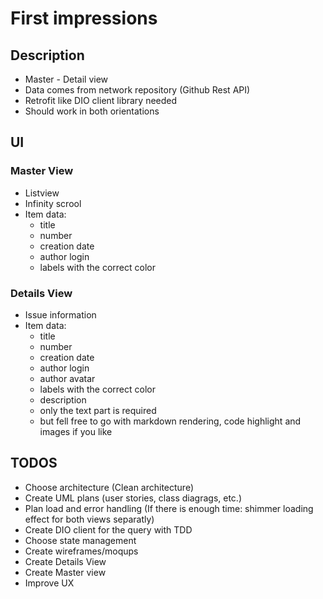 # First impressions

## Description
- Master - Detail view
- Data comes from network repository (Github Rest API)
- Retrofit like DIO client library needed
- Should work in both orientations

## UI
### Master View
- Listview
- Infinity scrool
- Item data:
    - title
    - number
    - creation date
    - author login
    - labels with the correct color
### Details View
- Issue information
- Item data:
    - title
    - number
    - creation date
    - author login
    - author avatar
    - labels with the correct color
    - description
	- only the text part is required
	- but fell free to go with markdown rendering, code highlight and images if you like

## TODOS
- Choose architecture (Clean architecture)
- Create UML plans (user stories, class diagrags, etc.)
- Plan load and error handling (If there is enough time: shimmer loading effect for both views separatly)
- Create DIO client for the query with TDD
- Choose state management
- Create wireframes/moqups
- Create Details View
- Create Master view
- Improve UX




